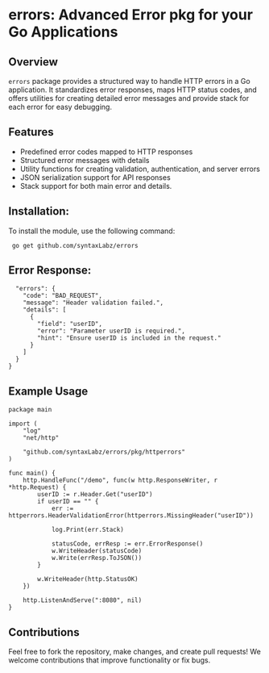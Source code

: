 # errors: Advanced Error pkg for your Go Applications 

## Overview

`errors` package provides a structured way to handle HTTP errors in a Go application. It standardizes error responses, maps HTTP status codes, and offers utilities for creating detailed error messages and provide stack for each error for easy debugging.

## Features

- Predefined error codes mapped to HTTP responses
- Structured error messages with details
- Utility functions for creating validation, authentication, and server errors
- JSON serialization support for API responses
- Stack support for both main error and details.

## Installation:

To install the module, use the following command:

``` go get github.com/syntaxLabz/errors```

## Error Response:

``` {
  "errors": {
    "code": "BAD_REQUEST",
    "message": "Header validation failed.",
    "details": [
      {
        "field": "userID",
        "error": "Parameter userID is required.",
        "hint": "Ensure userID is included in the request."
      }
    ]
  }
}

```

## Example Usage

```
package main

import (
	"log"
	"net/http"

	"github.com/syntaxLabz/errors/pkg/httperrors"
)

func main() {
	http.HandleFunc("/demo", func(w http.ResponseWriter, r *http.Request) {
		userID := r.Header.Get("userID")
		if userID == "" {
			err := httperrors.HeaderValidationError(httperrors.MissingHeader("userID"))

			log.Print(err.Stack)

			statusCode, errResp := err.ErrorResponse()
			w.WriteHeader(statusCode)
			w.Write(errResp.ToJSON())
		}

		w.WriteHeader(http.StatusOK)
	})

	http.ListenAndServe(":8080", nil)
}

```

## Contributions
Feel free to fork the repository, make changes, and create pull requests! We welcome contributions that improve functionality or fix bugs.





